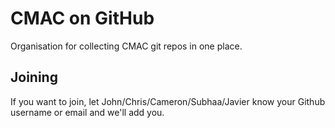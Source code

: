 # CMAC on GitHub
Organisation for collecting CMAC git repos in one place.

## Joining
If you want to join, let John/Chris/Cameron/Subhaa/Javier know your Github username or email and we'll add you.
